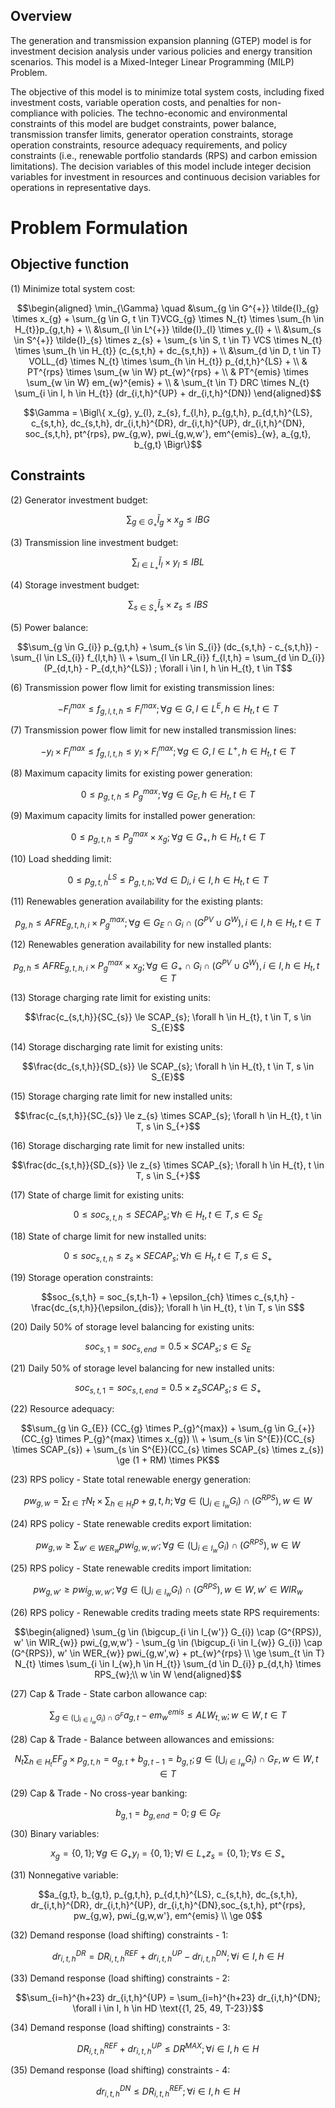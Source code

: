 ## Overview

The generation and transmission expansion planning (GTEP) model is for investment decision analysis under various policies and energy transition scenarios. This model is a Mixed-Integer Linear Programming (MILP) Problem.

The objective of this model is to minimize total system costs, including fixed investment costs, variable operation costs, and penalties for non-compliance with policies. The techno-economic and environmental constraints of this model are budget constraints, power balance, transmission transfer limits, generator operation constraints, storage operation constraints, resource adequacy requirements, and policy constraints (i.e., renewable portfolio standards (RPS) and carbon emission limitations). The decision variables of this model include integer decision variables for investment in resources and continuous decision variables for operations in representative days.

# Problem Formulation
## Objective function

(1) Minimize total system cost:
```math
\begin{aligned}
        \min_{\Gamma} \quad
        &\sum_{g \in G^{+}} \tilde{I}_{g} \times x_{g} + \sum_{g \in G, t \in T}VCG_{g} \times N_{t} \times \sum_{h \in H_{t}}p_{g,t,h} + \\
        &\sum_{l \in L^{+}} \tilde{I}_{l} \times y_{l} + \\
        &\sum_{s \in S^{+}} \tilde{I}_{s} \times z_{s} + \sum_{s \in S, t \in T} VCS \times N_{t} \times \sum_{h \in H_{t}} (c_{s,t,h} + dc_{s,t,h}) + \\
        &\sum_{d \in D, t \in T} VOLL_{d} \times N_{t} \times \sum_{h \in H_{t}} p_{d,t,h}^{LS} + \\
        & PT^{rps} \times \sum_{w \in W} pt_{w}^{rps} + \\
        & PT^{emis} \times \sum_{w \in W} em_{w}^{emis} + \\
        & \sum_{t \in T} DRC \times N_{t} \sum_{i \in I, h \in H_{t}} (dr_{i,t,h}^{UP} + dr_{i,t,h}^{DN})
\end{aligned}
```

```math
\Gamma = \Bigl\{ x_{g}, y_{l}, z_{s}, f_{l,h}, p_{g,t,h}, p_{d,t,h}^{LS}, c_{s,t,h}, dc_{s,t,h}, dr_{i,t,h}^{DR}, dr_{i,t,h}^{UP}, dr_{i,t,h}^{DN}, soc_{s,t,h}, pt^{rps}, pw_{g,w}, pwi_{g,w,w'}, em^{emis}_{w}, a_{g,t}, b_{g,t} \Bigr\}
```
## Constraints

(2) Generator investment budget:
```math
\sum_{g \in G_{+}} \tilde{I}_{g} \times x_{g} \le IBG
```

(3) Transmission line investment budget:
```math
\sum_{l \in L_{+}} \tilde{I}_{l} \times y_{l} \le IBL
```

(4) Storage investment budget:
```math
\sum_{s \in S_{+}} \tilde{I}_{s} \times z_{s} \le IBS
```

(5) Power balance:
```math
\sum_{g \in G_{i}} p_{g,t,h} + \sum_{s \in S_{i}} (dc_{s,t,h} - c_{s,t,h}) - \sum_{l \in LS_{i}} f_{l,t,h} \\
+ \sum_{l \in LR_{i}} f_{l,t,h} = \sum_{d \in D_{i}} (P_{d,t,h} - P_{d,t,h}^{LS}) ; \forall i \in I, h \in H_{t}, t \in T
```

(6) Transmission power flow limit for existing transmission lines:
```math
- F_{l}^{max} \le f_{g,l,t,h} \le F_{l}^{max};  \forall g \in G, l \in L^{E}, h \in H_{t}, t \in T
```

(7) Transmission power flow limit for new installed transmission lines:
```math
- y_{l} \times F_{l}^{max} \le f_{g,l,t,h} \le y_{l} \times F_{l}^{max};  \forall g \in G, l \in L^{+}, h \in H_{t}, t \in T
```

(8) Maximum capacity limits for existing power generation:
```math
0 \le p_{g,t,h} \le P_{g}^{max};  \forall g \in G_{E}, h \in H_{t}, t \in T
```

(9) Maximum capacity limits for installed power generation:
```math
0 \le p_{g,t,h} \le P_{g}^{max} \times x_{g};  \forall g \in G_{+}, h \in H_{t}, t \in T
```

(10) Load shedding limit:
```math
0 \le p_{g,t,h}^{LS} \le P_{g,t,h};  \forall d \in D_{i}, i \in I, h \in H_{t}, t \in T
```

(11) Renewables generation availability for the existing plants:
```math
p_{g,h} \le AFRE_{g,t,h,i} \times P_{g}^{max}; \forall g \in G_{E} \cap G_{i} \cap (G^{PV} \cup G^{W}), i \in I, h \in H_{t}, t \in T
```

(12) Renewables generation availability for new installed plants:
```math
p_{g,h} \le AFRE_{g,t,h,i} \times P_{g}^{max} \times x_{g}; \forall g \in G_{+} \cap G_{i} \cap (G^{PV} \cup G^{W}), i \in I, h \in H_{t}, t \in T
```

(13) Storage charging rate limit for existing units:
```math
\frac{c_{s,t,h}}{SC_{s}} \le SCAP_{s};  \forall h \in H_{t}, t \in T, s \in S_{E}
```

(14) Storage discharging rate limit for existing units:
```math
\frac{dc_{s,t,h}}{SD_{s}} \le SCAP_{s};  \forall h \in H_{t}, t \in T, s \in S_{E}
```

(15) Storage charging rate limit for new installed units:
```math
\frac{c_{s,t,h}}{SC_{s}} \le z_{s} \times SCAP_{s};  \forall h \in H_{t}, t \in T, s \in S_{+}
```

(16) Storage discharging rate limit for new installed units:
```math
\frac{dc_{s,t,h}}{SD_{s}} \le z_{s} \times SCAP_{s};  \forall h \in H_{t}, t \in T, s \in S_{+}
```

(17) State of charge limit for existing units:
```math
0 \le soc_{s,t,h} \le SECAP_{s}; \forall h \in H_{t}, t \in T, s \in S_{E}
```

(18) State of charge limit for new installed units:
```math
0 \le soc_{s,t,h} \le z_{s} \times SECAP_{s}; \forall h \in H_{t}, t \in T, s \in S_{+}
```

(19) Storage operation constraints:
```math
soc_{s,t,h} = soc_{s,t,h-1} + \epsilon_{ch} \times c_{s,t,h} - \frac{dc_{s,t,h}}{\epsilon_{dis}};  \forall h \in H_{t}, t \in T, s \in S
```

(20) Daily 50% of storage level balancing for existing units:
```math
soc_{s,1} = soc_{s,end} = 0.5 \times SCAP_{s}; s \in S_{E}
```

(21) Daily 50% of storage level balancing for new installed units:
```math
soc_{s,t,1} = soc_{s,t,end} = 0.5 \times z_{s} SCAP_{s}; s \in S_{+}
```

(22) Resource adequacy:
```math
\sum_{g \in G_{E}} (CC_{g} \times P_{g}^{max}) + \sum_{g \in G_{+}} (CC_{g} \times P_{g}^{max} \times x_{g}) \\
+ \sum_{s \in S^{E}}(CC_{s} \times SCAP_{s}) + \sum_{s \in S^{E}}(CC_{s} \times SCAP_{s} \times z_{s}) \ge (1 + RM) \times PK
```

(23) RPS policy - State total renewable energy generation:
```math
pw_{g,w} = \sum_{t \in T} N_{t} \times \sum_{h \in H_{t}} p+{g,t,h};  \forall g \in (\bigcup_{i \in I_{w}} G_{i}) \cap (G^{RPS}), w \in W
```

(24) RPS policy - State renewable credits export limitation:
```math
pw_{g,w} \ge \sum_{w' \in WER_{w}} pwi_{g,w,w'};  \forall g \in (\bigcup_{i \in I_{w}} G_{i}) \cap (G^{RPS}), w \in W
```

(25) RPS policy - State renewable credits import limitation:
```math
pw_{g,w'} \ge pwi_{g,w,w'};  \forall g \in (\bigcup_{i \in I_{w}} G_{i}) \cap (G^{RPS}), w \in W, w' \in WIR_{w}
```

(26) RPS policy - Renewable credits trading meets state RPS requirements:
```math
\begin{aligned}
\sum_{g \in (\bigcup_{i \in I_{w'}} G_{i}) \cap (G^{RPS}), w' \in WIR_{w}} pwi_{g,w,w'}
- \sum_{g \in (\bigcup_{i \in I_{w}} G_{i}) \cap (G^{RPS}), w' \in WER_{w}} pwi_{g,w',w} + pt_{w}^{rps} \\
\ge \sum_{t \in T} N_{t} \times \sum_{i \in I_{w},h \in H_{t}} \sum_{d \in D_{i}} p_{d,t,h} \times RPS_{w};\\
w \in W
\end{aligned}
```

(27) Cap & Trade - State carbon allowance cap:
```math
\sum_{g \in (\bigcup_{i \in I_{w}} G_{i}) \cap G^{F}} a_{g,t} - em_{w}^{emis} \le ALW_{t,w};  w \in W, t \in T
```

(28) Cap & Trade - Balance between allowances and emissions:
```math
N_{t} \sum_{h \in H_{t}} EF_{g} \times p_{g,t,h} = a_{g,t} + b_{g,t-1} = b_{g,t};  g \in (\bigcup_{i \in I_{w}} G_{i}) \cap G_{F}, w \in W, t \in T
```

(29) Cap & Trade - No cross-year banking:
```math
b_{g,1} = b_{g,end} = 0; g \in G_{F}
```

(30) Binary variables:
```math
x_{g} = \{0,1 \};  \forall g \in G_{+}
y_{l} = \{0,1 \};  \forall l \in L_{+}
z_{s} = \{0,1 \};  \forall s \in S_{+}
```

(31) Nonnegative variable:
```math
a_{g,t}, b_{g,t}, p_{g,t,h}, p_{d,t,h}^{LS}, c_{s,t,h}, dc_{s,t,h}, dr_{i,t,h}^{DR}, dr_{i,t,h}^{UP}, dr_{i,t,h}^{DN},soc_{s,t,h}, pt^{rps}, pw_{g,w}, pwi_{g,w,w'}, em^{emis} \\
\ge 0
```
(32) Demand response (load shifting) constraints - 1:
```math
dr_{i,t,h}^{DR} = DR_{i,t,h}^{REF} + dr_{i,t,h}^{UP} - dr_{i,t,h}^{DN}; \forall i \in I, h \in H
```
(33) Demand response (load shifting) constraints - 2:
```math
\sum_{i=h}^{h+23} dr_{i,t,h}^{UP} = \sum_{i=h}^{h+23} dr_{i,t,h}^{DN}; \forall i \in I, h \in HD \text{{1, 25, 49, T-23}}
```
(34) Demand response (load shifting) constraints - 3:
```math
DR_{i,t,h}^{REF} + dr_{i,t,h}^{UP} \le DR^{MAX}; \forall i \in I, h \in H
```
(35) Demand response (load shifting) constraints - 4:
```math
dr_{i,t,h}^{DN} \le DR_{i,t,h}^{REF}; \forall i \in I, h \in H
```

